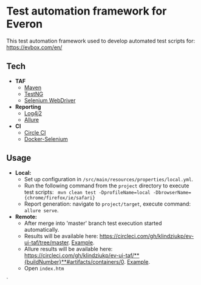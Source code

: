 # Test automation framework for Everon 

This test automation framework used to develop automated test scripts for: https://evbox.com/en/ 
## Tech
* **TAF**
    * [Maven](https://maven.apache.org/)
    * [TestNG](https://testng.org/doc/)
    * [Selenium WebDriver](https://selenium.dev/projects/)
* **Reporting**
    * [Log4j2](https://logging.apache.org/log4j/2.x/)
    * [Allure](https://docs.qameta.io/allure/)
* **CI**
    * [Circle CI](https://circleci.com/)
    * [Docker-Selenium](https://github.com/SeleniumHQ/docker-selenium)
## Usage
* **Local:**
    * Set up configuration in `/src/main/resources/properties/local.yml`.
    * Run the following command from the `project` directory to execute test scripts:
` mvn clean test -DprofileName=local -DbrowserName={chrome/firefox/ie/safari}`
    * Report generation: navigate to `project/target`, execute command:
`allure serve`.
* **Remote:**
    * After merge into 'master' branch test execution started automatically.
    * Results will be available here: https://circleci.com/gh/klindziukp/ev-ui-taf/tree/master.  [Example](https://circleci.com/gh/klindziukp/ev-ui-taf/3).
    * Allure results will be available here: https://circleci.com/gh/klindziukp/ev-ui-taf/**{buildNumber}**#artifacts/containers/0.  [Example](https://circleci.com/gh/klindziukp/ev-ui-taf/3#artifacts/containers/0).
    * Open `index.htm`

`
